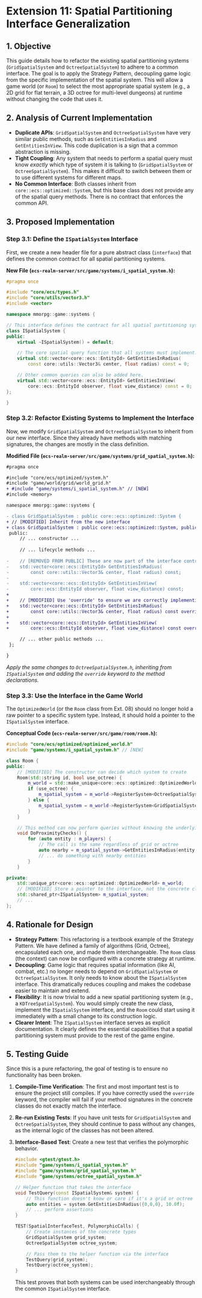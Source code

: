 # Extension 11: Spatial Partitioning Interface Generalization

## 1. Objective

This guide details how to refactor the existing spatial partitioning systems (`GridSpatialSystem` and `OctreeSpatialSystem`) to adhere to a common interface. The goal is to apply the Strategy Pattern, decoupling game logic from the specific implementation of the spatial system. This will allow a game world (or `Room`) to select the most appropriate spatial system (e.g., a 2D grid for flat terrain, a 3D octree for multi-level dungeons) at runtime without changing the code that uses it.

## 2. Analysis of Current Implementation

*   **Duplicate APIs**: `GridSpatialSystem` and `OctreeSpatialSystem` have very similar public methods, such as `GetEntitiesInRadius` and `GetEntitiesInView`. This code duplication is a sign that a common abstraction is missing.
*   **Tight Coupling**: Any system that needs to perform a spatial query must know *exactly* which type of system it is talking to (`GridSpatialSystem` or `OctreeSpatialSystem`). This makes it difficult to switch between them or to use different systems for different maps.
*   **No Common Interface**: Both classes inherit from `core::ecs::optimized::System`, but this base class does not provide any of the spatial query methods. There is no contract that enforces the common API.

## 3. Proposed Implementation

### Step 3.1: Define the `ISpatialSystem` Interface

First, we create a new header file for a pure abstract class (`interface`) that defines the common contract for all spatial partitioning systems.

**New File (`ecs-realm-server/src/game/systems/i_spatial_system.h`):**
```cpp
#pragma once

#include "core/ecs/types.h"
#include "core/utils/vector3.h"
#include <vector>

namespace mmorpg::game::systems {

// This interface defines the contract for all spatial partitioning systems.
class ISpatialSystem {
public:
    virtual ~ISpatialSystem() = default;

    // The core spatial query function that all systems must implement.
    virtual std::vector<core::ecs::EntityId> GetEntitiesInRadius(
        const core::utils::Vector3& center, float radius) const = 0;

    // Other common queries can also be added here.
    virtual std::vector<core::ecs::EntityId> GetEntitiesInView(
        core::ecs::EntityId observer, float view_distance) const = 0;
};

}
```

### Step 3.2: Refactor Existing Systems to Implement the Interface

Now, we modify `GridSpatialSystem` and `OctreeSpatialSystem` to inherit from our new interface. Since they already have methods with matching signatures, the changes are mostly in the class definition.

**Modified File (`ecs-realm-server/src/game/systems/grid_spatial_system.h`):**
```diff
#pragma once

#include "core/ecs/optimized/system.h"
#include "game/world/grid/world_grid.h"
+ #include "game/systems/i_spatial_system.h" // [NEW]
#include <memory>

namespace mmorpg::game::systems {

- class GridSpatialSystem : public core::ecs::optimized::System {
+ // [MODIFIED] Inherit from the new interface
+ class GridSpatialSystem : public core::ecs::optimized::System, public ISpatialSystem {
 public:
     // ... constructor ...
     
     // ... lifecycle methods ...
     
-    // [REMOVED FROM PUBLIC] These are now part of the interface contract
-    std::vector<core::ecs::EntityId> GetEntitiesInRadius(
-        const core::utils::Vector3& center, float radius) const;
-    
-    std::vector<core::ecs::EntityId> GetEntitiesInView(
-        core::ecs::EntityId observer, float view_distance) const;
+
+    // [MODIFIED] Use 'override' to ensure we are correctly implementing the interface
+    std::vector<core::ecs::EntityId> GetEntitiesInRadius(
+        const core::utils::Vector3& center, float radius) const override;
+    
+    std::vector<core::ecs::EntityId> GetEntitiesInView(
+        core::ecs::EntityId observer, float view_distance) const override;

     // ... other public methods ...
 };

}
```
*Apply the same changes to `OctreeSpatialSystem.h`, inheriting from `ISpatialSystem` and adding the `override` keyword to the method declarations.*

### Step 3.3: Use the Interface in the Game World

The `OptimizedWorld` (or the `Room` class from Ext. 08) should no longer hold a raw pointer to a specific system type. Instead, it should hold a pointer to the `ISpatialSystem` interface.

**Conceptual Code (`ecs-realm-server/src/game/room/room.h`):**
```cpp
#include "core/ecs/optimized/optimized_world.h"
#include "game/systems/i_spatial_system.h" // [NEW]

class Room {
public:
    // [MODIFIED] The constructor can decide which system to create
    Room(std::string id, bool use_octree) {
        m_world = std::make_unique<core::ecs::optimized::OptimizedWorld>();
        if (use_octree) {
            m_spatial_system = m_world->RegisterSystem<OctreeSpatialSystem>();
        } else {
            m_spatial_system = m_world->RegisterSystem<GridSpatialSystem>();
        }
    }

    // This method can now perform queries without knowing the underlying implementation
    void DoProximityChecks() {
        for (auto entity : m_players) {
            // The call is the same regardless of grid or octree
            auto nearby = m_spatial_system->GetEntitiesInRadius(entity.position, 10.0f);
            // ... do something with nearby entities
        }
    }

private:
    std::unique_ptr<core::ecs::optimized::OptimizedWorld> m_world;
    // [MODIFIED] Store a pointer to the interface, not the concrete class
    std::shared_ptr<ISpatialSystem> m_spatial_system;
    // ...
};
```

## 4. Rationale for Design

*   **Strategy Pattern**: This refactoring is a textbook example of the Strategy Pattern. We have defined a family of algorithms (Grid, Octree), encapsulated each one, and made them interchangeable. The `Room` class (the context) can now be configured with a concrete strategy at runtime.
*   **Decoupling**: Game logic that requires spatial information (like AI, combat, etc.) no longer needs to depend on `GridSpatialSystem` or `OctreeSpatialSystem`. It only needs to know about the `ISpatialSystem` interface. This dramatically reduces coupling and makes the codebase easier to maintain and extend.
*   **Flexibility**: It is now trivial to add a new spatial partitioning system (e.g., a `KDTreeSpatialSystem`). You would simply create the new class, implement the `ISpatialSystem` interface, and the `Room` could start using it immediately with a small change to its construction logic.
*   **Clearer Intent**: The `ISpatialSystem` interface serves as explicit documentation. It clearly defines the essential capabilities that a spatial partitioning system must provide to the rest of the game engine.

## 5. Testing Guide

Since this is a pure refactoring, the goal of testing is to ensure no functionality has been broken.

1.  **Compile-Time Verification**: The first and most important test is to ensure the project still compiles. If you have correctly used the `override` keyword, the compiler will fail if your method signatures in the concrete classes do not exactly match the interface.
2.  **Re-run Existing Tests**: If you have unit tests for `GridSpatialSystem` and `OctreeSpatialSystem`, they should continue to pass without any changes, as the internal logic of the classes has not been altered.
3.  **Interface-Based Test**: Create a new test that verifies the polymorphic behavior.

    ```cpp
    #include <gtest/gtest.h>
    #include "game/systems/i_spatial_system.h"
    #include "game/systems/grid_spatial_system.h"
    #include "game/systems/octree_spatial_system.h"

    // Helper function that takes the interface
    void TestQuery(const ISpatialSystem& system) {
        // This function doesn't know or care if it's a grid or octree
        auto entities = system.GetEntitiesInRadius({0,0,0}, 10.0f);
        // ... perform assertions
    }

    TEST(SpatialInterfaceTest, PolymorphicCalls) {
        // Create instances of the concrete types
        GridSpatialSystem grid_system;
        OctreeSpatialSystem octree_system;

        // Pass them to the helper function via the interface
        TestQuery(grid_system);
        TestQuery(octree_system);
    }
    ```
    This test proves that both systems can be used interchangeably through the common `ISpatialSystem` interface.
